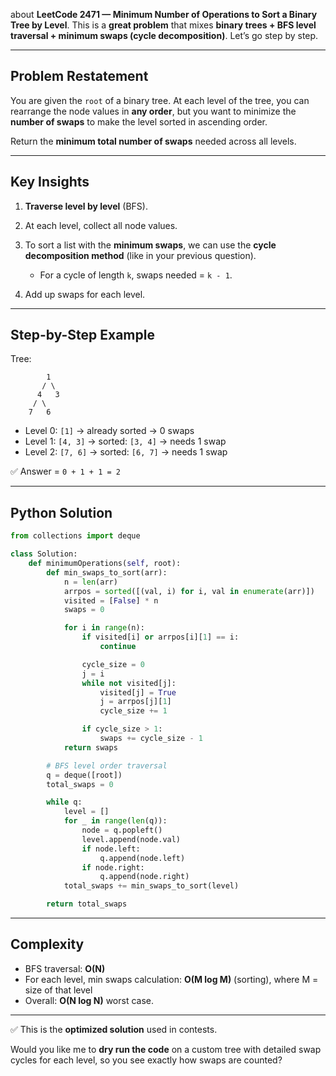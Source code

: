 about **LeetCode 2471 — Minimum Number of Operations to Sort a Binary Tree by Level**.
This is a **great problem** that mixes **binary trees + BFS level traversal + minimum swaps (cycle decomposition)**. Let’s go step by step.

---

## Problem Restatement

You are given the `root` of a binary tree.
At each level of the tree, you can rearrange the node values in **any order**, but you want to minimize the **number of swaps** to make the level sorted in ascending order.

Return the **minimum total number of swaps** needed across all levels.

---

## Key Insights

1. **Traverse level by level** (BFS).
2. At each level, collect all node values.
3. To sort a list with the **minimum swaps**, we can use the **cycle decomposition method** (like in your previous question).

   * For a cycle of length `k`, swaps needed = `k - 1`.
4. Add up swaps for each level.

---

## Step-by-Step Example

Tree:

```
        1
       / \
      4   3
     / \
    7   6
```

* Level 0: `[1]` → already sorted → 0 swaps
* Level 1: `[4, 3]` → sorted: `[3, 4]` → needs 1 swap
* Level 2: `[7, 6]` → sorted: `[6, 7]` → needs 1 swap

✅ Answer = `0 + 1 + 1 = 2`

---

## Python Solution

```python
from collections import deque

class Solution:
    def minimumOperations(self, root):
        def min_swaps_to_sort(arr):
            n = len(arr)
            arrpos = sorted([(val, i) for i, val in enumerate(arr)])
            visited = [False] * n
            swaps = 0

            for i in range(n):
                if visited[i] or arrpos[i][1] == i:
                    continue

                cycle_size = 0
                j = i
                while not visited[j]:
                    visited[j] = True
                    j = arrpos[j][1]
                    cycle_size += 1

                if cycle_size > 1:
                    swaps += cycle_size - 1
            return swaps

        # BFS level order traversal
        q = deque([root])
        total_swaps = 0

        while q:
            level = []
            for _ in range(len(q)):
                node = q.popleft()
                level.append(node.val)
                if node.left:
                    q.append(node.left)
                if node.right:
                    q.append(node.right)
            total_swaps += min_swaps_to_sort(level)

        return total_swaps
```

---

## Complexity

* BFS traversal: **O(N)**
* For each level, min swaps calculation: **O(M log M)** (sorting), where M = size of that level
* Overall: **O(N log N)** worst case.

---

✅ This is the **optimized solution** used in contests.

Would you like me to **dry run the code** on a custom tree with detailed swap cycles for each level, so you see exactly how swaps are counted?
